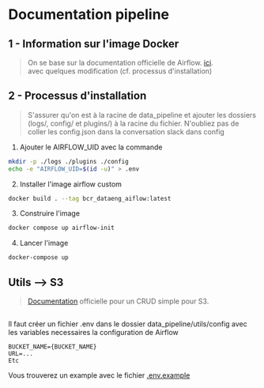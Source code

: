 # Documentation pipeline

## 1 - Information sur l'image Docker

> On se base sur la documentation officielle de Airflow. [ici](https://airflow.apache.org/docs/apache-airflow/stable/howto/docker-compose/index.html). <br /> avec quelques modification (cf. processus d'installation)


## 2 - Processus d'installation

> S'assurer qu'on est à la racine de data_pipeline et ajouter les dossiers (logs/, config/ et plugins/) à la racine du fichier. N'oubliez pas de coller les config.json dans la conversation slack dans config

1. Ajouter le AIRFLOW_UID avec la commande 
```bash
mkdir -p ./logs ./plugins ./config
echo -e "AIRFLOW_UID=$(id -u)" > .env
```

2. Installer l'image airflow custom
```bash
docker build . --tag bcr_dataeng_aiflow:latest
```

3. Construire l'image 
```bash
docker compose up airflow-init
```

4. Lancer l'image 
```bash
docker-compose up
```

## Utils --> S3 

> [Documentation](https://airflow.apache.org/docs/apache-airflow-providers-amazon/stable/_api/airflow/providers/amazon/aws/hooks/s3/index.html) officielle pour un CRUD simple pour S3. 


## 
Il faut créer un fichier .env dans le dossier data_pipeline/utils/config avec les variables necessaires la configuration de Airflow

```text
BUCKET_NAME={BUCKET_NAME}
URL=...
Etc
```
Vous trouverez un example avec le fichier [.env.example](config/.env.example)
